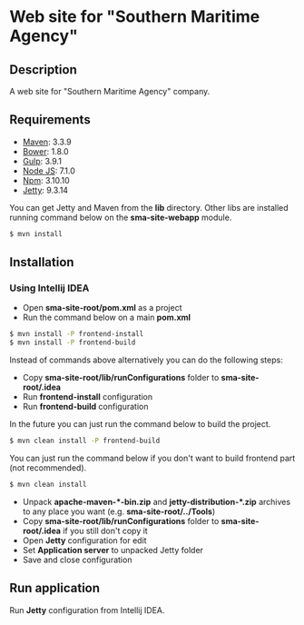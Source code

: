 # Web site for "Southern Maritime Agency"

## Description

A web site for "Southern Maritime Agency" company.

## Requirements

  - [Maven](https://maven.apache.org/): 3.3.9
  - [Bower](https://bower.io/): 1.8.0
  - [Gulp](http://gulpjs.com/): 3.9.1
  - [Node JS](http://nodejs.ru/): 7.1.0
  - [Npm](https://www.npmjs.com/): 3.10.10
  - [Jetty](http://www.eclipse.org/jetty/): 9.3.14

You can get Jetty and Maven from the **lib** directory. Other libs are installed running command below on the **sma-site-webapp** module.
```sh
$ mvn install
```

## Installation

### Using Intellij IDEA
- Open **sma-site-root/pom.xml** as a project
- Run the command below on a main **pom.xml**
```sh
$ mvn install -P frontend-install
$ mvn install -P frontend-build
```
Instead of commands above alternatively you can do the following steps:
- Copy **sma-site-root/lib/runConfigurations** folder to **sma-site-root/.idea**
- Run **frontend-install** configuration
- Run **frontend-build** configuration

In the future you can just run the command below to build the project.
```sh
$ mvn clean install -P frontend-build
```
You can just run the command below if you don't want to build frontend part (not recommended).
```sh
$ mvn clean install
```
- Unpack **apache-maven-\*-bin.zip** and **jetty-distribution-\*.zip** archives to any place you want (e.g. **sma-site-root/../Tools**)
- Copy **sma-site-root/lib/runConfigurations** folder to **sma-site-root/.idea** if you still don't copy it
- Open **Jetty** configuration for edit
- Set **Application server** to unpacked Jetty folder
- Save and close configuration

## Run application

Run **Jetty** configuration from Intellij IDEA.